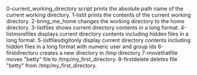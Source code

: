0-current_working_directory script prints the absolute path name of the current working directory.
1-listit prints the contents of the current working directory.
2-bring_me_home changes the working directory to the home directory.
3-listfiles shows current directory contents in a long format.
4-listmorefiles displays current directory contents including hidden files in a long format.
5-listfilesdigitonly display current directory contents including hidden files in a long format with numeric user and group ids
6-firstdirectoru creates a new directory in /tmp directory
7-movethatfile movex "betty" file to /tmp/my_first_directory.
8-firstdelete deletes file "betty" from /tmp/my_first_directory.
